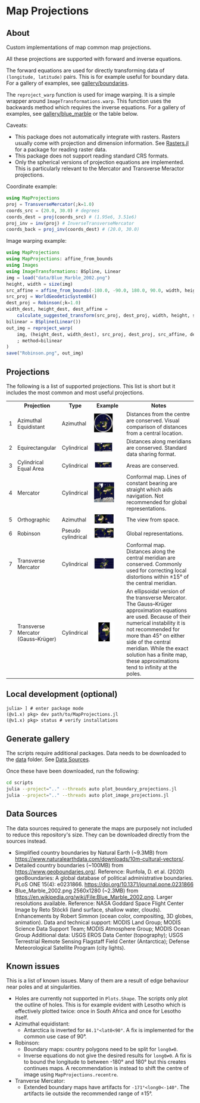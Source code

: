 # Map Projections
## About

Custom implementations of map common map projections.

All these projections are supported with forward and inverse equations.

The forward equations are used for directly transforming data of `(longitude, latitude)` pairs.
This is for example useful for boundary data.
For a gallery of examples, see [gallery/boundaries](gallery/boundaries).

The `reproject_warp` function is used for image warping. It is a simple wrapper around `ImageTransformations.warp`.
This function uses the backwards method which requires the inverse equations.
For a gallery of examples, see [gallery/blue_marble](gallery/blue_marble) or the table below.

Caveats:
- This package does not automatically integrate with rasters. Rasters usually come with projection and dimension information. See [Rasters.jl](https://github.com/rafaqz/Rasters.jl/) for a package for reading raster data.
- This package does not support reading standard CRS formats.
- Only the spherical versions of projection equations are implemented. This is particularly relevant to the Mercator and Transverse Meractor projections. 

Coordinate example:
```julia
using MapProjections
proj = TransverseMercator(;k=1.0)
coords_src = (20.0, 30.0) # degrees
coords_dest = proj(coords_src) # (1.95e6, 3.51e6)
proj_inv = inv(proj) # InverseTransverseMercator
coords_back = proj_inv(coords_dest) # (20.0, 30.0)
```

Image warping example:
```julia
using MapProjections
using MapProjections: affine_from_bounds
using Images
using ImageTransformations: BSpline, Linear
img = load("data/Blue_Marble_2002.png")
height, width = size(img)
src_affine = affine_from_bounds(-180.0, -90.0, 180.0, 90.0, width, height)
src_proj = WorldGeodeticSystem84()
dest_proj = Robinson(;k=1.0)
width_dest, height_dest, dest_affine = 
    calculate_suggested_transform(src_proj, dest_proj, width, height, src_affine)
bilinear = BSpline(Linear())
out_img = reproject_warp(
    img, (height_dest, width_dest), src_proj, dest_proj, src_affine, dest_affine
    ; method=bilinear
)
save("Robinson.png", out_img)
```

## Projections

The following is a list of supported projections.
This list is short but it includes the most common and most useful projections.

<table>
  <tr>
    <th></th>
    <th>Projection</th>
    <th>Type</th>
    <th>Example</th>
    <th>Notes</th>
  </tr>
  <tr>
    <td>1</td>
    <td>Azimuthal Equidistant</td>
    <td>Azimuthal</td>
    <td><img src="gallery/blue_marble/azimuthal_equidistant.png" alt="Azimuthal Equidistant" width=70%/></td>
    <td>Distances from the centre are conserved. Visual comparison of distances from a central location.</td>
  </tr>
  <tr>
    <td>2</td>
    <td>Equirectangular</td>
    <td>Cylindrical</td>
    <td><img src="gallery/blue_marble/equirectangular.png" alt="Equirectangular" width=70%/></td>
    <td>Distances along meridians are conserved. Standard data sharing format.</td>
  </tr>
  <tr>
    <td>3</td>
    <td>Cylindrical Equal Area</td>
    <td>Cylindrical</td>
    <td><img src="gallery/blue_marble/cylindrical_equal_area.png" alt="cylindrical equal area" width=70%/></td>
    <td>Areas are conserved.</td>
  </tr>
  <tr>
    <td>4</td>
    <td>Mercator</td>
    <td>Cylindrical</td>
    <td><img src="gallery/blue_marble/mercator.png" alt="Mercator" width=75%/></td>
    <td>Conformal map. Lines of constant bearing are straight which aids navigation. Not recommended for global representations.</td>
  </tr>
  <tr>
    <td>5</td>
    <td>Orthographic</td>
    <td>Azimuthal</td>
    <td><img src="gallery/blue_marble/orthographic.png" alt="orthographic" width=75%/></td>
    <td>The view from space.</td>
  </tr>
  <tr>
    <td>6</td>
    <td>Robinson</td>
    <td>Pseudo cylindrical</td>
    <td><img src="gallery/blue_marble/robinson.png" alt="Robinson" width=75%/></td>
    <td>Global representations.</td>
  </tr>
  <tr>
    <td>7</td>
    <td>Transverse Mercator</td>
    <td>Cylindrical</td>
    <td><img src="gallery/blue_marble/transverse_mercator.png" alt="Transverse Mercator" width=75%/></td>
    <td>Conformal map. Distances along the central meridian are conserved. Commonly used for correcting local distortions within ±15° of the central meridian.</td>
  </tr>
  <tr>
    <td>7</td>
    <td>Transverse Mercator<br>(Gauss–Krüger)</td>
    <td>Cylindrical</td>
    <td><img src="gallery/blue_marble/transverse_mercator_ellipsoidal.png" alt="Ellipsoidal Transverse Mercator" width=75%/></td>
    <td>An ellipsoidal version of the transverse Mercator. The Gauss–Krüger approximation equations are used. Because of their numerical instability it is not recommended for more than 45° on either side of the central meridian.
    While the exact solution has a finite map, these approximations tend to infinity at the poles.</td>
  </tr>
</table>

## Local development (optional)

```julia-repl
julia> ] # enter package mode
(@v1.x) pkg> dev path/to/MapProjections.jl
(@v1.x) pkg> status # verify installations
```

## Generate gallery

The scripts require additional packages.
Data needs to be downloaded to the [data](./data) folder.
See [Data Sources](#data-sources).

Once these have been downloaded, run the following:
```bash
cd scripts
julia --project=".." --threads auto plot_boundary_projections.jl
julia --project=".." --threads auto plot_image_projections.jl
```

## Data Sources

The data sources required to generate the maps are purposely not included to reduce this repository's size.
They can be downloaded directly from the sources instead.

- Simplified country boundaries by Natural Earth (~9.3MB) from https://www.naturalearthdata.com/downloads/10m-cultural-vectors/. 
- Detailed country boundaries (~100MB) from https://www.geoboundaries.org/. 
Reference: Runfola, D. et al. (2020) geoBoundaries: A global database of political administrative boundaries. PLoS ONE 15(4): e0231866. https://doi.org/10.1371/journal.pone.0231866
- Blue_Marble_2002.png 2560x1280 (~2.3MB) from https://en.wikipedia.org/wiki/File:Blue_Marble_2002.png. Larger resolutions available.
Reference: NASA Goddard Space Flight Center Image by Reto Stöckli (land surface, shallow water, clouds). Enhancements by Robert Simmon (ocean color, compositing, 3D globes, animation). Data and technical support: MODIS Land Group; MODIS Science Data Support Team; MODIS Atmosphere Group; MODIS Ocean Group Additional data: USGS EROS Data Center (topography); USGS Terrestrial Remote Sensing Flagstaff Field Center (Antarctica); Defense Meteorological Satellite Program (city lights). 

## Known issues

This is a list of known issues.
Many of them are a result of edge behaviour near poles and at singularities.

- Holes are currently not supported in `Plots.Shape`. The scripts only plot the outline of holes. This is for example evident with Lesotho which is effectively plotted twice: once in South Africa and once for Lesotho itself.
- Azimuthal equidistant:
  - Antarctica is inverted for `84.1°<lat0<90°`. A fix is implemented for the common use case of 90°.
- Robinson: 
  - Boundary maps: country polygons need to be split for `long0≠0`.
  - Inverse equations do not give the desired results for `long0≠0`. A fix is to bound the longitude to between -180° and 180° but this creates continues maps. A recommendation is instead to shift the centre of image using `MapProjections.recentre`.
- Tranverse Mercator:
  - Extended boundary maps have artifacts for `-171°<long0<-140°`. The artifacts lie outside the recommended range of ±15°.
